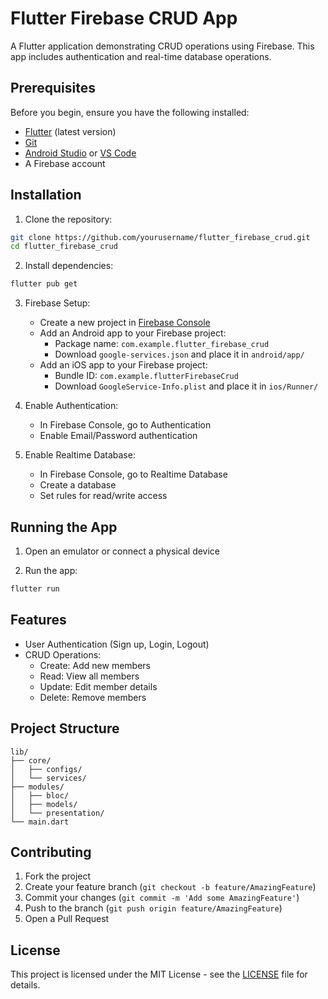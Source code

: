 # Flutter Firebase CRUD App

A Flutter application demonstrating CRUD operations using Firebase. This app includes authentication and real-time database operations.

## Prerequisites

Before you begin, ensure you have the following installed:
- [Flutter](https://flutter.dev/docs/get-started/install) (latest version)
- [Git](https://git-scm.com/downloads)
- [Android Studio](https://developer.android.com/studio) or [VS Code](https://code.visualstudio.com/)
- A Firebase account

## Installation

1. Clone the repository:
```bash
git clone https://github.com/yourusername/flutter_firebase_crud.git
cd flutter_firebase_crud
```

2. Install dependencies:
```bash
flutter pub get
```

3. Firebase Setup:
   - Create a new project in [Firebase Console](https://console.firebase.google.com/)
   - Add an Android app to your Firebase project:
     - Package name: `com.example.flutter_firebase_crud`
     - Download `google-services.json` and place it in `android/app/`
   - Add an iOS app to your Firebase project:
     - Bundle ID: `com.example.flutterFirebaseCrud`
     - Download `GoogleService-Info.plist` and place it in `ios/Runner/`

4. Enable Authentication:
   - In Firebase Console, go to Authentication
   - Enable Email/Password authentication

5. Enable Realtime Database:
   - In Firebase Console, go to Realtime Database
   - Create a database
   - Set rules for read/write access

## Running the App

1. Open an emulator or connect a physical device

2. Run the app:
```bash
flutter run
```

## Features

- User Authentication (Sign up, Login, Logout)
- CRUD Operations:
  - Create: Add new members
  - Read: View all members
  - Update: Edit member details
  - Delete: Remove members

## Project Structure

```
lib/
├── core/
│   ├── configs/
│   └── services/
├── modules/
│   ├── bloc/
│   ├── models/
│   └── presentation/
└── main.dart
```

## Contributing

1. Fork the project
2. Create your feature branch (`git checkout -b feature/AmazingFeature`)
3. Commit your changes (`git commit -m 'Add some AmazingFeature'`)
4. Push to the branch (`git push origin feature/AmazingFeature`)
5. Open a Pull Request

## License

This project is licensed under the MIT License - see the [LICENSE](LICENSE) file for details.